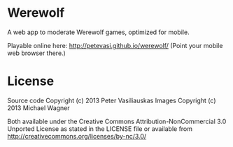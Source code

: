 Werewolf
========

A web app to moderate Werewolf games, optimized for mobile.


Playable online here: http://petevasi.github.io/werewolf/
(Point your mobile web browser there.)



License
=======

Source code Copyright (c) 2013 Peter Vasiliauskas
Images Copyright (c) 2013 Michael Wagner

Both available under the Creative Commons Attribution-NonCommercial
3.0 Unported License as stated in the LICENSE file or available from
http://creativecommons.org/licenses/by-nc/3.0/
